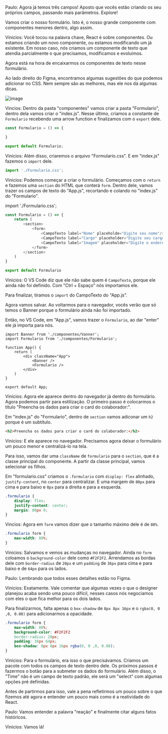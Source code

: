 Paulo: Agora já temos três campos! Aposto que vocês estão criando os seu próprios campos, passando mais parâmetros. Explore!

Vamos criar o nosso formulário. Isto é, o nosso grande componente com componentes menores dentro, algo assim.

Vinicios: Você tocou na palavra chave, React é sobre componentes. Ou estamos criando um novo componente, ou estamos modificando um já existente. Em nosso caso, nós criamos um componente de texto que atendia parcialmente o que precisamos, modificamos e evoluímos.

Agora está na hora de encaixarmos os componentes de texto nesse formulário.

Ao lado direito do Figma, encontramos algumas sugestões do que podemos adicionar no CSS. Nem sempre são as melhores, mas ele nos dá algumas dicas.

![image](https://github.com/AndreCoutinhom/alura_react_course/assets/91290799/5c3ce1a1-a9f9-4453-8536-eae428e121e7)

Vincios: Dentro da pasta "componentes" vamos criar a pasta "Formulario", dentro dela vamos criar o "index.js". Nesse último, criamos a constante de `Formulario` recebendo uma arrow function e finalizamos com o `export` dele.

``` javascript
const Formulario = () => {

}

export default Formulario;
```
Vinicios: Além disso, criaremos o arquivo "Formulario.css". E em "index.js" fazemos o `import` dele.

``` javascript
import './Formulario.css';
```
Vinicios: Podemos começar a criar o formulário. Começamos com o `return` e fazemos uma `section` do HTML que conterá `form`. Dentro dele, vamos trazer os campos de texto do "App.js", recortando e colando no "index.js" do "Formulario".

import './Formulario.css';

``` javascript
const Formulario = () => {
    return (
        <section>
            <form>
                <CampoTexto label="Nome" placeholde="Digite seu nome"/>
                <CampoTexto label="Cargo" placeholder="Digite seu cargo"/>
                <CampoTexto label="Imagem" placeholder="Digite o endereço da imagem"/>
            </form>
        </section>
    )
}

export default Formulario
```
Vinicios: O VS Code diz que ele não sabe quem é `CampoTexto`, porque ele ainda não foi definido. Com "Ctrl + Espaço" nós importamos ele.

Para finalizar, tiramos o `import` do CampoTexto do "App.js".

Agora vamos salvar. Ao voltarmos para o navegador, vocês verão que só temos o Banner porque o formulário ainda não foi importado.

Então, no VS Code, em "App.js", vamos trazer o `Formulario`, ao dar "enter" ele já importa para nós.

``` javascrip
import Banner from './componentes/Vanner';
import Formulario from './componentes/Formulario';

function App() {
    return (
        <div className="App">
            <Banner />
            <Formulario />
        </div>
    )
}

export default App;
```
Vinicios: Agora ele aparece dentro do navegador já dentro do formulário. Agora podemos partir para estilização. O primeiro passo é colocarmos o título "Preencha os dados para criar o card do colaborador:".

Em "index.js" do "Formulario", dentro de `section` vamos adiconar um `h2` porque é um subtítulo.

``` html
<h2>Preencha os dados para criar o card do colaborador:</h2>
```
Vinicios: E ele aparece no navegador. Precisamos agora deixar o formulário um pouco menor e centralizá-lo na tela.

Para isso, vamos dar uma `className` de `formulario` para o `section`, que é a classe principal do componente. A partir da classe principal, vamos selecionar os filhos.

Em "formulario.css" criamos o `.formulario` com `display: flex` alinhado, `justify-content`, no `center` para centralizar. E uma margem de `80px` para cima e para baixo e `0px` para a direita e para a esquerda.

``` css
.formulario {
    display: flex;
    justify-content: center;
    margin: 80px 0;
}
```
Vincios: Agora em `form` vamos dizer que o tamanho máximo dele é de `80%`.

``` css
.formulario form {
    max-width: 80%;
}
```
Vinicios: Salvamos e vemos as mudanças no navegador. Ainda no `form` coloamos o `background-color` dele como `#F2F2F2`. Arrendamos as bordas dele com `border-radius` de `20px` e um `padding` de `36px` para cima e para baixo e de `64px` para os lados.

Paulo: Lembrando que todos esses detalhes estão no Figma.

Vinicios: Exatamente. Vale comentar que algumas vezes o que o designer planejou acaba sendo uma pouco difícil, nesses casos nós negociamos com eles o que fica melhor para os dois lados.

Para finalizarmos, falta apenas o `box-shadow` de `8px 8px 16px` e o `rgba(0, 0 ,0, 0.08)` para adicionarmos a opacidade.

``` css
.formulario form {
    max-width: 80%;
    background-color: #F2F2F2
    border-radius: 20px;
    padding: 36px 64px;
    box-shadow: 8px 8px 16px rgba(0, 0 ,0, 0.08);
}
```
Vinicios: Para o formulário, era isso o que precisávamos. Criamos um pacote com todos os campos de texto dentro dele. Os próximos passos é fazermos o botão para a submeter os dados do formulário. Além disso, o "Time" não é um campo de texto padrão, ele será um "select" com algumas opções pré definidas.

Antes de partirmos para isso, vale a pena refletirmos um pouco sobre o que fizemos até agora e entender um pouco mais como é a reatividade do React.

Paulo: Vamos entender a palavra "reação" e finalmente citar alguns fatos históricos.

Vinicios: Vamos lá!
